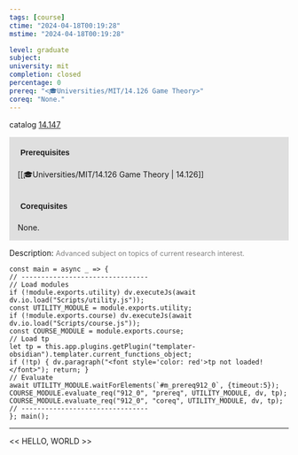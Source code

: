 ```yaml
---
tags: [course]
ctime: "2024-04-18T00:19:28"
mstime: "2024-04-18T00:19:28"

level: graduate
subject: 
university: mit
completion: closed
percentage: 0
prereq: "<🎓Universities/MIT/14.126 Game Theory>"
coreq: "None."
---
```


catalog [14.147](http://student.mit.edu/catalog/m14a.html#14.147)

<span style="display: block; padding: 15px; background-color: rgb(100, 100, 100, 0.2);"><font id="m_prereq912_0" style="display: block; font-family: Arial, sans-serif; font-weight: bold; padding: 5px">Prerequisites</font><br><span id="prereq912_0">[[🎓Universities/MIT/14.126 Game Theory | 14.126]]</span></span>
<span style="display: block; padding: 15px; background-color: rgb(100, 100, 100, 0.2);"><font id="m_coreq912_0" style="display: block; font-family: Arial, sans-serif; font-weight: bold; padding: 5px">Corequisites</font><br><span id="coreq912_0">None.</span></span>

<font style="">Description:</font>
<font style="color: grey; font-size: 0.8rem;">Advanced subject on topics of current research interest.</font>

```dataviewjs
const main = async _ => {
// --------------------------------
// Load modules
if (!module.exports.utility) dv.executeJs(await dv.io.load("Scripts/utility.js"));
const UTILITY_MODULE = module.exports.utility;
if (!module.exports.course) dv.executeJs(await dv.io.load("Scripts/course.js"));
const COURSE_MODULE = module.exports.course;
// Load tp
let tp = this.app.plugins.getPlugin("templater-obsidian").templater.current_functions_object;
if (!tp) { dv.paragraph("<font style='color: red'>tp not loaded!</font>"); return; }
// Evaluate
await UTILITY_MODULE.waitForElements(`#m_prereq912_0`, {timeout:5});
COURSE_MODULE.evaluate_req("912_0", "prereq", UTILITY_MODULE, dv, tp);
COURSE_MODULE.evaluate_req("912_0", "coreq", UTILITY_MODULE, dv, tp);
// --------------------------------
}; main();
```

---

<< HELLO, WORLD >>
